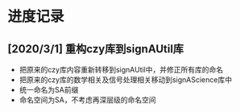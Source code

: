 # 进度记录

## [2020/3/1] 重构czy库到signAUtil库
- 把原来的czy库内容重新转移到signAUtil中，并修正所有库的命名
- 把原来的czy库的数学相关及信号处理相关移动到signAScience库中
- 统一命名为SA前缀
- 命名空间为SA，不考虑再深层级的命名空间

